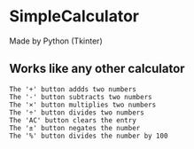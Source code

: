 # SimpleCalculator
 Made by Python (Tkinter)
 
## Works like any other calculator
    The '+' button addds two numbers
    The '-' button subtracts two numbers
    The '×' button multiplies two numbers
    The '÷' button divides two numbers
    The 'AC' button clears the entry
    The '±' button negates the number
    The '%' button divides the number by 100
